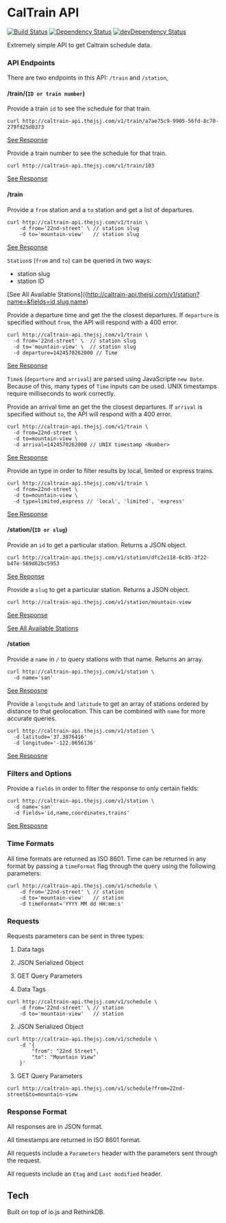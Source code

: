 
# CalTrain API

[![Build Status](https://travis-ci.org/thejsj/caltrain-api.svg)](https://travis-ci.org/code-friends/CodeFriends) [![Dependency Status](https://david-dm.org/thejsj/caltrain-api.svg)](https://david-dm.org/code-friends/CodeFriends) [![devDependency Status](https://david-dm.org/thejsj/caltrain-api/dev-status.svg)](https://david-dm.org/code-friends/CodeFriends#info=devDependencies)

Extremely simple API to get Caltrain schedule data.

### API Endpoints

There are two endpoints in this API: `/train` and `/station`,

#### /train/(`ID or train number`)

Provide a train `id` to see the schedule for that train.

```
curl http://caltrain-api.thejsj.com/v1/train/a7ae75c9-9905-56fd-8c70-279fd25d0373
```

[See Response](/v1/train/a7ae75c9-9905-56fd-8c70-279fd25d0373)

Provide a train number to see the schedule for that train.

```
curl http://caltrain-api.thejsj.com/v1/train/103
```

[See Response](/v1/train/103)

#### /train

Provide a `from` station and a `to` station and get a list of departures.

```
curl http://caltrain-api.thejsj.com/v1/train \
    -d from='22nd-street' \ // station slug
    -d to='mountain-view'   // station slug
```

[See Response](/v1/train?from=22nd-street&to=mountain-view)

`Station`s (`from` and `to`) can be queried in two ways:

- station slug <String>
- station ID <Integer>

[See All Available Stations]((http://caltrain-api.thejsj.com/v1/station?name=&fields=id,slug,name)

Provide a departure time and get the the closest departures. If `departure` is specified without `from`, the API will respond with a 400 error.

```
curl http://caltrain-api.thejsj.com/v1/train \
  -d from='22nd-street' \  // station slug
  -d to='mountain-view' \  // station slug
  -d departure=1424570262000 // Time
```

[See Response](/v1/train?from=22nd-street&to=mountain-view&departure=1424570262000)

`Time`s (`departure` and `arrival`) are parsed using JavaScripte `new Date`. Because of this, many types of `Time` inputs can be used. UNIX timestamps require milliseconds to work correctly.

Provide an arrival time an get the the closest departures. If `arrival` is specified without `to`, the API will respond with a 400 error.

```
curl http://caltrain-api.thejsj.com/v1/train \
  -d from=22nd-street \
  -d to=mountain-view \ 
  -d arrival=1424570262000 // UNIX timestamp <Number>
```

[See Response](/v1/train?from=22nd-street&to=mountain-view&departure=1424570262000)

Provide an type in order to filter results by local, limited or express trains.

```
curl http://caltrain-api.thejsj.com/v1/train \
  -d from=22nd-street \
  -d to=mountain-view \ 
  -d type=limited,express // 'local', 'limited', 'express'
```

[See Response](/v1/train?from=22nd-street&to=mountain-view&type=limited,express)

#### /station/(`ID or slug`)

Provide an `id` to get a particular station. Returns a JSON object.

```
curl http://caltrain-api.thejsj.com/v1/station/dfc2e118-6c85-3f22-b47e-569d62bc5953
```

[See Reponse](/v1/station/dfc2e118-6c85-3f22-b47e-569d62bc5953)

Provide a `slug` to get a particular station. Returns a JSON object.

```
curl http://caltrain-api.thejsj.com/v1/station/mountain-view
```

[See Response](/v1/station/mountain-view)

[See All Available Stations](/v1/station?fields=id,slug,name)

#### /station

Provide a `name`  in `/` to query stations with that name. Returns an array.

```
curl http://caltrain-api.thejsj.com/v1/station \
  -d name='san'
```

[See Resposne](/v1/station?name=san)

Provide a `longitude` and `latitude` to get an array of stations ordered by distance to that geolocation. This can be combined with `name` for more accurate queries.

```
curl http://caltrain-api.thejsj.com/v1/station \
  -d latitude='37.3876416'
  -d longitude='-122.0656136'
```

[See Resposne](/v1/station?latitude=37.3876416&longitude=-122.0656136)

### Filters and Options
 
Provide a `fields` in order to filter the response to only certain fields:

```
curl http://caltrain-api.thejsj.com/v1/station \
  -d name='san'
  -d fields='id,name,coordinates,trains'
```

[See Resposne](/v1/station?name=san&fields='id,name,coordinates,trains')

### Time Formats

All time formats are returned as ISO 8601. Time can be returned in any format by passing a `timeFormat` flag through the query using the following parameters:

```
curl http://caltrain-api.thejsj.com/v1/schedule \
    -d from='22nd-street' \ // station
    -d to='mountain-view'   // station
    -d timeFormat='YYYY MM dd HH:mm:s'
```

### Requests

Requests parameters can be sent in three types: 
  1. Data tags 
  1. JSON Serialized Object
  1. GET Query Parameters

1. Data Tags

```
curl http://caltrain-api.thejsj.com/v1/schedule \
    -d from='22nd-street' \ // station
    -d to='mountain-view'   // station
```

2. JSON Serialized Object

```
curl http://caltrain-api.thejsj.com/v1/schedule \
    -d '{
        "from": "22nd Street",
        "to": "Mountain View"
    }' 
```

3. GET Query Parameters

```
curl http://caltrain-api.thejsj.com/v1/schedule?from=22nd-street&to=mountain-view
```

### Response Format

All responses are in JSON format.

All timestamps are returned in ISO 8601 format.

All requests include a `Parameters` header with the parameters sent through the request.

All requests include an `Etag` and `Last modified` header.

## Tech 

Built on top of io.js and RethinkDB.